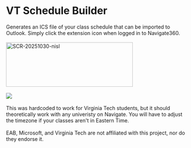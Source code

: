 # VT Schedule Builder
Generates an ICS file of your class schedule that can be imported to Outlook. Simply click the extension icon when logged in to Navigate360.
<br><br>
<img width="348" height="122" alt="SCR-20251030-nisl" src="https://github.com/user-attachments/assets/1d91106b-be3d-4613-b43c-c27f022518c7" />
<br><br>
<a href="https://chromewebstore.google.com/detail/vt-calendar-builder/ncbkdppfdpkkeoklepdejkplpogldlco"><img src="https://developer.chrome.com/static/docs/webstore/branding/image/206x58-chrome-web-bcb82d15b2486.png" /></a>
<br><br>
This was hardcoded to work for Virginia Tech students, but it should theoretically work with any univeristy on Navigate. You will have to adjust the timezone if your classes aren't in Eastern Time.
<br><br>
EAB, Microsoft, and Virginia Tech are not affiliated with this project, nor do they endorse it.

